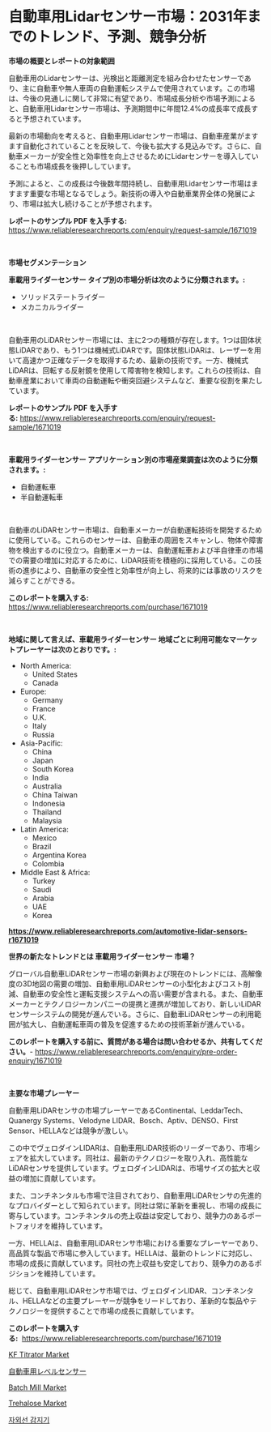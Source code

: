 <p><h1>自動車用Lidarセンサー市場：2031年までのトレンド、予測、競争分析</h1></p><p><strong>市場の概要とレポートの対象範囲</strong></p>
<p><p>自動車用のLidarセンサーは、光検出と距離測定を組み合わせたセンサーであり、主に自動車や無人車両の自動運転システムで使用されています。この市場は、今後の見通しに関して非常に有望であり、市場成長分析や市場予測によると、自動車用Lidarセンサー市場は、予測期間中に年間12.4%の成長率で成長すると予想されています。</p><p>最新の市場動向を考えると、自動車用Lidarセンサー市場は、自動車産業がますます自動化されていることを反映して、今後も拡大する見込みです。さらに、自動車メーカーが安全性と効率性を向上させるためにLidarセンサーを導入していることも市場成長を後押ししています。</p><p>予測によると、この成長は今後数年間持続し、自動車用Lidarセンサー市場はますます重要な市場となるでしょう。新技術の導入や自動車業界全体の発展により、市場は拡大し続けることが予想されます。</p></p>
<p><strong>レポートのサンプル PDF を入手する:</strong> <a href="https://www.reliableresearchreports.com/enquiry/request-sample/1671019">https://www.reliableresearchreports.com/enquiry/request-sample/1671019</a></p>
<p>&nbsp;</p>
<p><strong>市場セグメンテーション</strong></p>
<p><strong>車載用ライダーセンサー タイプ別の市場分析は次のように分類されます。:</strong></p>
<p><ul><li>ソリッドステートライダー</li><li>メカニカルライダー</li></ul></p>
<p>&nbsp;</p>
<p><p>自動車用のLiDARセンサー市場には、主に2つの種類が存在します。1つは固体状態LiDARであり、もう1つは機械式LiDARです。固体状態LiDARは、レーザーを用いて高速かつ正確なデータを取得するため、最新の技術です。一方、機械式LiDARは、回転する反射鏡を使用して障害物を検知します。これらの技術は、自動車産業において車両の自動運転や衝突回避システムなど、重要な役割を果たしています。</p></p>
<p><strong>レポートのサンプル PDF を入手する:</strong>&nbsp;<a href="https://www.reliableresearchreports.com/enquiry/request-sample/1671019">https://www.reliableresearchreports.com/enquiry/request-sample/1671019</a></p>
<p>&nbsp;</p>
<p><strong> 車載用ライダーセンサー アプリケーション別の市場産業調査は次のように分類されます。:</strong></p>
<p><ul><li>自動運転車</li><li>半自動運転車</li></ul></p>
<p>&nbsp;</p>
<p><p>自動車のLiDARセンサー市場は、自動車メーカーが自動運転技術を開発するために使用している。これらのセンサーは、自動車の周囲をスキャンし、物体や障害物を検出するのに役立つ。自動車メーカーは、自動運転車および半自律車の市場での需要の増加に対応するために、LiDAR技術を積極的に採用している。この技術の進歩により、自動車の安全性と効率性が向上し、将来的には事故のリスクを減らすことができる。</p></p>
<p><strong>このレポートを購入する:</strong>&nbsp; <a href="https://www.reliableresearchreports.com/purchase/1671019">https://www.reliableresearchreports.com/purchase/1671019</a></p>
<p>&nbsp;</p>
<p><strong>地域に関して言えば、車載用ライダーセンサー 地域ごとに利用可能なマーケットプレーヤーは次のとおりです。:</strong></p>
<p><ul>
    <li>
        North America:
        <ul>
            <li>United States</li>
            <li>Canada</li>
        </ul>
    </li>
    <li>
        Europe:
        <ul>
            <li>Germany</li>
            <li>France</li>
            <li>U.K.</li>
            <li>Italy</li>
            <li>Russia</li>
        </ul>
    </li>
    <li>
        Asia-Pacific:
        <ul>
            <li>China</li>
            <li>Japan</li>
            <li>South Korea</li>
            <li>India</li>
            <li>Australia</li>
            <li>China Taiwan</li>
            <li>Indonesia</li>
            <li>Thailand</li>
            <li>Malaysia</li>
        </ul>
    </li>
    <li>
        Latin America:
        <ul>
            <li>Mexico</li>
            <li>Brazil</li>
            <li>Argentina Korea</li>
            <li>Colombia</li>
        </ul>
    </li>
    <li>
        Middle East & Africa:
        <ul>
            <li>Turkey</li>
            <li>Saudi</li>
            <li>Arabia</li>
            <li>UAE</li>
            <li>Korea</li>
        </ul>
    </li>
    </ul></p>
<p><strong><a href="https://www.reliableresearchreports.com/automotive-lidar-sensors-r1671019">https://www.reliableresearchreports.com/automotive-lidar-sensors-r1671019</a></strong>&nbsp;</p>
<p><strong>世界の新たなトレンドとは 車載用ライダーセンサー 市場？</strong></p>
<p><p>グローバル自動車LiDARセンサー市場の新興および現在のトレンドには、高解像度の3D地図の需要の増加、自動車用LiDARセンサーの小型化およびコスト削減、自動車の安全性と運転支援システムへの高い需要が含まれる。また、自動車メーカーとテクノロジーカンパニーの提携と連携が増加しており、新しいLiDARセンサーシステムの開発が進んでいる。さらに、自動車LiDARセンサーの利用範囲が拡大し、自動運転車両の普及を促進するための技術革新が進んでいる。</p></p>
<p><strong>このレポートを購入する前に、質問がある場合は問い合わせるか、共有してください。</strong>- <a href="https://www.reliableresearchreports.com/enquiry/pre-order-enquiry/1671019">https://www.reliableresearchreports.com/enquiry/pre-order-enquiry/1671019</a></p>
<p>&nbsp;</p>
<p><strong>主要な市場プレーヤー</strong></p>
<p><p>自動車用LiDARセンサの市場プレーヤーであるContinental、LeddarTech、Quanergy Systems、Velodyne LIDAR、Bosch、Aptiv、DENSO、First Sensor、HELLAなどは競争が激しい。</p><p>この中でヴェロダインLIDARは、自動車用LiDAR技術のリーダーであり、市場シェアを拡大しています。同社は、最新のテクノロジーを取り入れ、高性能なLiDARセンサを提供しています。ヴェロダインLIDARは、市場サイズの拡大と収益の増加に貢献しています。</p><p>また、コンチネンタルも市場で注目されており、自動車用LiDARセンサの先進的なプロバイダーとして知られています。同社は常に革新を重視し、市場の成長に寄与しています。コンチネンタルの売上収益は安定しており、競争力のあるポートフォリオを維持しています。</p><p>一方、HELLAは、自動車用LiDARセンサ市場における重要なプレーヤーであり、高品質な製品で市場に参入しています。HELLAは、最新のトレンドに対応し、市場の成長に貢献しています。同社の売上収益も安定しており、競争力のあるポジションを維持しています。</p><p>総じて、自動車用LiDARセンサ市場では、ヴェロダインLIDAR、コンチネンタル、HELLAなどの主要プレーヤーが競争をリードしており、革新的な製品やテクノロジーを提供することで市場の成長に貢献しています。</p></p>
<p><strong>このレポートを購入する:</strong>&nbsp;&nbsp;<a href="https://www.reliableresearchreports.com/purchase/1671019">https://www.reliableresearchreports.com/purchase/1671019</a></p>
<p><p><a href="https://github.com/RichRobinson5/Market-Research-Report-List-4/blob/main/kf-titrator-market.md">KF Titrator Market</a></p><p><a href="https://github.com/CloydAbbott2023/Market-Research-Report-List-1/blob/main/601590622423.md">自動車用レベルセンサー</a></p><p><a href="https://view.publitas.com/reportprime-1/batch-mill-market-provides-a-comprehensive-analysis-including-a-macro-overview-of-the-market-as-well-as-micro-details-such-as-market-size-and-competitive-landscape/">Batch Mill Market</a></p><p><a href="https://spotless-saver-8fd.notion.site/Trehalose-Market-Challenges-Opportunities-and-Growth-Drivers-and-Major-Market-Players-forecasted--05680b39da6841258e24ad4280f44e7d">Trehalose Market</a></p><p><a href="https://github.com/JackieFauhey9089475/Market-Research-Report-List-1/blob/main/105738920454.md">자외선 감지기</a></p></p>